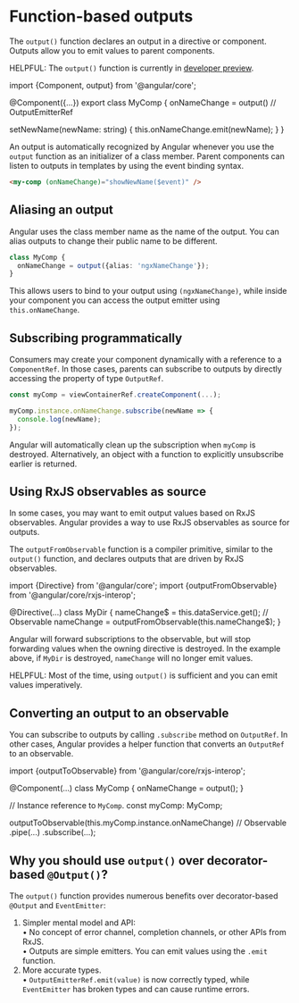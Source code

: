 # Function-based outputs

The `output()` function declares an output in a directive or component.
Outputs allow you to emit values to parent components.

HELPFUL: The `output()` function is currently in [developer preview](/reference/releases#developer-preview).

<docs-code language="ts" highlight="[[5], [8]]">
import {Component, output} from '@angular/core';

@Component({...})
export class MyComp {
  onNameChange = output<string>()    // OutputEmitterRef<string>

  setNewName(newName: string) {
    this.onNameChange.emit(newName);
  }
}
</docs-code>

An output is automatically recognized by Angular whenever you use the `output` function as an initializer of a class member.
Parent components can listen to outputs in templates by using the event binding syntax.

```html
<my-comp (onNameChange)="showNewName($event)" />
```

## Aliasing an output

Angular uses the class member name as the name of the output.
You can alias outputs to change their public name to be different.

```typescript
class MyComp {
  onNameChange = output({alias: 'ngxNameChange'});
}
```

This allows users to bind to your output using `(ngxNameChange)`, while inside your component you can access the output emitter using `this.onNameChange`.

## Subscribing programmatically

Consumers may create your component dynamically with a reference to a `ComponentRef`.
In those cases, parents can subscribe to outputs by directly accessing the property of type `OutputRef`.

```ts
const myComp = viewContainerRef.createComponent(...);

myComp.instance.onNameChange.subscribe(newName => {
  console.log(newName);
});
```

Angular will automatically clean up the subscription when `myComp` is destroyed.
Alternatively, an object with a function to explicitly unsubscribe earlier is returned.

## Using RxJS observables as source

In some cases, you may want to emit output values based on RxJS observables.
Angular provides a way to use RxJS observables as source for outputs.

The `outputFromObservable` function is a compiler primitive, similar to the `output()` function, and declares outputs that are driven by RxJS observables.

<docs-code language="ts" highlight="[7]">
import {Directive} from '@angular/core';
import {outputFromObservable} from '@angular/core/rxjs-interop';

@Directive(...)
class MyDir {
  nameChange$ = this.dataService.get(); // Observable<Data>
  nameChange = outputFromObservable(this.nameChange$);
}
</docs-code>

Angular will forward subscriptions to the observable, but will stop forwarding values when the owning directive is destroyed.
In the example above, if `MyDir` is destroyed, `nameChange` will no longer emit values.

HELPFUL: Most of the time, using `output()` is sufficient and you can emit values imperatively.

## Converting an output to an observable

You can subscribe to outputs by calling `.subscribe` method on `OutputRef`.
In other cases, Angular provides a helper function that converts an `OutputRef` to an observable.

<docs-code language="ts" highlight="[11]">
import {outputToObservable} from '@angular/core/rxjs-interop';

@Component(...)
class MyComp {
  onNameChange = output<string>();
}

// Instance reference to `MyComp`.
const myComp: MyComp;

outputToObservable(this.myComp.instance.onNameChange) // Observable<string>
  .pipe(...)
  .subscribe(...);
</docs-code>

## Why you should use `output()` over decorator-based `@Output()`?

The `output()` function provides numerous benefits over decorator-based `@Output` and `EventEmitter`:

1. Simpler mental model and API:
  <br/>• No concept of error channel, completion channels, or other APIs from RxJS.
  <br/>• Outputs are simple emitters. You can emit values using the `.emit` function.
2. More accurate types.
  <br/>• `OutputEmitterRef.emit(value)` is now correctly typed, while `EventEmitter` has broken types and can cause runtime errors.
